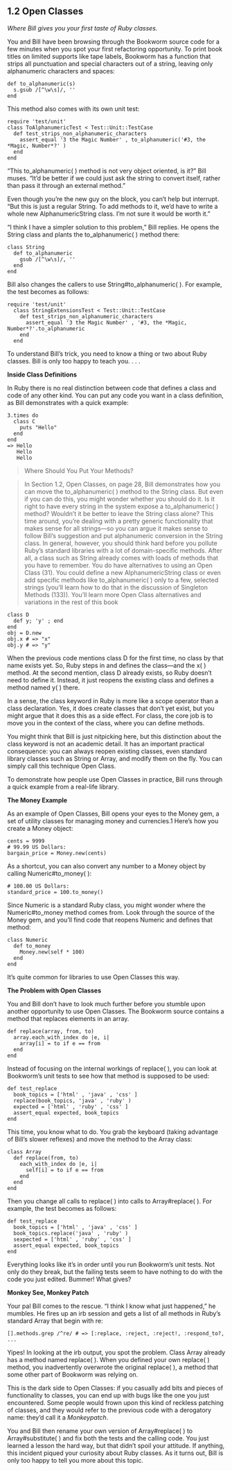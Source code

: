 1.2 Open Classes
----------------

*Where Bill gives you your first taste of Ruby classes.*

You and Bill have been browsing through the Bookworm source code
for a few minutes when you spot your first refactoring opportunity. To
print book titles on limited supports like tape labels, Bookworm has
a function that strips all punctuation and special characters out of a
string, leaving only alphanumeric characters and spaces:

    def to_alphanumeric(s)
      s.gsub /[^\w\s]/, ''
    end
    
This method also comes with its own unit test:

    require 'test/unit'
    class ToAlphanumericTest < Test::Unit::TestCase
      def test_strips_non_alphanumeric_characters
        assert_equal '3 the Magic Number' , to_alphanumeric('#3, the *Magic, Number*?' )
      end
    end
    
“This to_alphanumeric( ) method is not very object oriented, is it?” Bill
muses. “It’d be better if we could just ask the string to convert itself,
rather than pass it through an external method.”

Even though you’re the new guy on the block, you can’t help but interrupt.
“But this is just a regular String. To add methods to it, we’d have
to write a whole new AlphanumericString class. I’m not sure it would be
worth it.”

“I think I have a simpler solution to this problem,” Bill replies. He opens
the String class and plants the to_alphanumeric( ) method there:

    class String
      def to_alphanumeric
        gsub /[^\w\s]/, ''
      end
    end

Bill also changes the callers to use String#to_alphanumeric( ). For example,
the test becomes as follows:

    require 'test/unit'
      class StringExtensionsTest < Test::Unit::TestCase
        def test_strips_non_alphanumeric_characters
          assert_equal '3 the Magic Number' , '#3, the *Magic, Number*?'.to_alphanumeric
        end
      end

To understand Bill’s trick, you need to know a thing or two about Ruby
classes. Bill is only too happy to teach you. . . .

**Inside Class Definitions**

In Ruby there is no real distinction between code that defines a class
and code of any other kind. You can put any code you want in a class
definition, as Bill demonstrates with a quick example:

    3.times do
      class C
        puts "Hello"
      end
    end
    => Hello
       Hello
       Hello


>Where Should You Put Your Methods?

>In Section 1.2, Open Classes, on page 28, Bill demonstrates how
>you can move the to_alphanumeric( ) method to the String class.
>But even if you can do this, you might wonder whether you
>should do it. Is it right to have every string in the system expose
>a to_alphanumeric( ) method? Wouldn’t it be better to leave the
>String class alone?
>This time around, you’re dealing with a pretty generic functionality
>that makes sense for all strings—so you can argue it
>makes sense to follow Bill’s suggestion and put alphanumeric
>conversion in the String class. In general, however, you should
>think hard before you pollute Ruby’s standard libraries with a
>lot of domain-specific methods. After all, a class such as String
>already comes with loads of methods that you have to remember.
>You do have alternatives to using an Open Class (31). You
>could define a new AlphanumericString class or even add specific
>methods like to_alphanumeric( ) only to a few, selected
>strings (you’ll learn how to do that in the discussion of Singleton
>Methods (133)). You’ll learn more Open Class alternatives
>and variations in the rest of this book

    class D
      def y; 'y' ; end
    end
    obj = D.new
    obj.x # => "x"
    obj.y # => "y"

When the previous code mentions class D for the first time, no class
by that name exists yet. So, Ruby steps in and defines the class—and
the x( ) method. At the second mention, class D already exists, so Ruby
doesn’t need to define it. Instead, it just reopens the existing class and
defines a method named y( ) there.

In a sense, the class keyword in Ruby is more like a scope operator than
a class declaration. Yes, it does create classes that don’t yet exist, but
you might argue that it does this as a side effect. For class, the core job is to move you in the context of the class, where you can define methods.

You might think that Bill is just nitpicking here, but this distinction
about the class keyword is not an academic detail. It has an important
practical consequence: you can always reopen existing classes, even
standard library classes such as String or Array, and modify them on the
fly. You can simply call this technique Open Class.

To demonstrate how people use Open Classes in practice, Bill runs
through a quick example from a real-life library.

**The Money Example**

As an example of Open Classes, Bill opens your eyes to the Money gem,
a set of utility classes for managing money and currencies.1 Here’s how
you create a Money object:

    cents = 9999
    # 99.99 US Dollars:
    bargain_price = Money.new(cents)

As a shortcut, you can also convert any number to a Money object by
calling Numeric#to_money( ):

    # 100.00 US Dollars:
    standard_price = 100.to_money()

Since Numeric is a standard Ruby class, you might wonder where the Numeric#to_money method comes from. Look through the source of the Money gem, and you’ll find code that reopens Numeric and defines that method:

    class Numeric
      def to_money
        Money.new(self * 100)
      end
    end

It’s quite common for libraries to use Open Classes this way.

**The Problem with Open Classes**

You and Bill don’t have to look much further before you stumble upon
another opportunity to use Open Classes. The Bookworm source contains
a method that replaces elements in an array.

    def replace(array, from, to)
      array.each_with_index do |e, i|
        array[i] = to if e == from
      end
    end

Instead of focusing on the internal workings of replace( ), you can look
at Bookworm’s unit tests to see how that method is supposed to be
used:

    def test_replace
      book_topics = ['html' , 'java' , 'css' ]
      replace(book_topics, 'java' , 'ruby' )
      expected = ['html' , 'ruby' , 'css' ]
      assert_equal expected, book_topics
    end

This time, you know what to do. You grab the keyboard (taking advantage of Bill’s slower reflexes) and move the method to the Array class:

    class Array
      def replace(from, to)
        each_with_index do |e, i|
          self[i] = to if e == from
        end
      end
    end

Then you change all calls to replace( ) into calls to Array#replace( ). For example, the test becomes as follows:

    def test_replace
      book_topics = ['html' , 'java' , 'css' ]
      book_topics.replace('java' , 'ruby' )
      sexpected = ['html' , 'ruby' , 'css' ]
      assert_equal expected, book_topics
    end

Everything looks like it’s in order until you run Bookworm’s unit tests. Not only do they break, but the failing tests seem to have nothing to do with the code you just edited. Bummer! What gives?

**Monkey See, Monkey Patch**

Your pal Bill comes to the rescue. “I think I know what just happened,” he mumbles. He fires up an irb session and gets a list of all methods in Ruby’s standard Array that begin with re:

    [].methods.grep /^re/ # => [:replace, :reject, :reject!, :respond_to?, ...

Yipes! In looking at the irb output, you spot the problem. Class Array already has a method named replace( ). When you defined your own replace( ) method, you inadvertently overwrote the original replace( ), a method that some other part of Bookworm was relying on.

This is the dark side to Open Classes: if you casually add bits and pieces of functionality to classes, you can end up with bugs like the one you just encountered. Some people would frown upon this kind of reckless patching of classes, and they would refer to the previous code with a derogatory name: they’d call it a *Monkeypatch*. 

You and Bill then rename your own version of Array#replace( ) to Array#substitute( ) and fix both the tests and the calling code. You just learned a lesson the hard way, but that didn’t spoil your attitude. If anything, this incident piqued your curiosity about Ruby classes. As it turns out, Bill is only too happy to tell you more about this topic.
